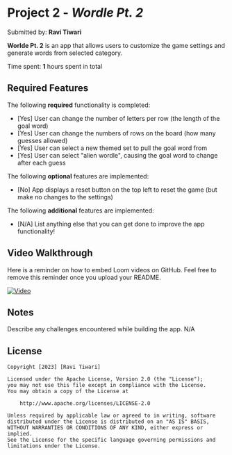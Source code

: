 # Project 2 - *Wordle Pt. 2*

Submitted by: **Ravi Tiwari**

**Worlde Pt. 2** is an app that allows users to customize the game settings and generate words from selected category. 

Time spent: **1** hours spent in total

## Required Features

The following **required** functionality is completed:

- [Yes] User can change the number of letters per row (the length of the goal word)
- [Yes] User can change the numbers of rows on the board (how many guesses allowed)
- [Yes] User can select a new themed set to pull the goal word from
- [Yes] User can select "alien wordle", causing the goal word to change after each guess


The following **optional** features are implemented:

- [No] App displays a reset button on the top left to reset the game (but make no changes to the settings)

The following **additional** features are implemented:

- [N/A] List anything else that you can get done to improve the app functionality!

## Video Walkthrough

Here is a reminder on how to embed Loom videos on GitHub. Feel free to remove this reminder once you upload your README. 

[![Video]([https://img.youtube.com/vi/x04-D0KRB5Q/0.jpg)](https://www.youtube.com/watch?v=x04-D0KRB5Q](https://youtu.be/JDi7o5UUup0))
## Notes

Describe any challenges encountered while building the app. N/A

## License

    Copyright [2023] [Ravi Tiwari]

    Licensed under the Apache License, Version 2.0 (the "License");
    you may not use this file except in compliance with the License.
    You may obtain a copy of the License at

        http://www.apache.org/licenses/LICENSE-2.0

    Unless required by applicable law or agreed to in writing, software
    distributed under the License is distributed on an "AS IS" BASIS,
    WITHOUT WARRANTIES OR CONDITIONS OF ANY KIND, either express or implied.
    See the License for the specific language governing permissions and
    limitations under the License.
